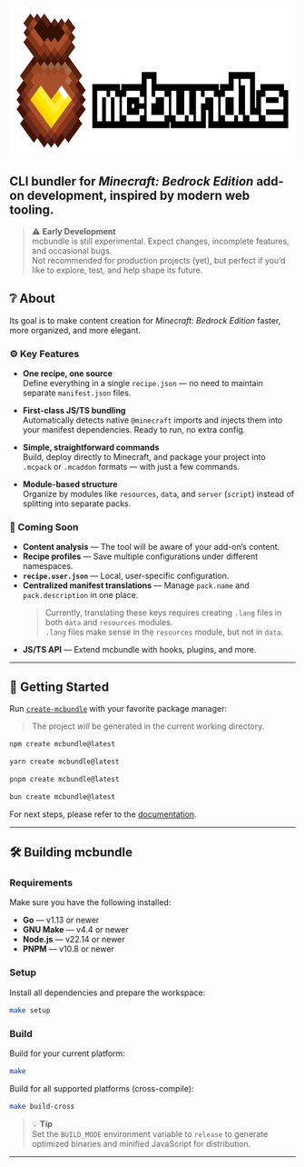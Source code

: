 <h1 align="center"><img src="./logo/color/logo_horizontal.svg" height="256" alt="mcbundle"></h1>

CLI bundler for *Minecraft: Bedrock Edition* add-on development, inspired by modern web tooling.
----------------------------------------------------------------------------------------------

> ⚠️ **Early Development**  
> mcbundle is still experimental. Expect changes, incomplete features, and occasional bugs.  
> Not recommended for production projects (yet), but perfect if you’d like to explore, test, and help shape its future.

## ❔ About

Its goal is to make content creation for *Minecraft: Bedrock Edition* faster, more organized, and more elegant.

### ⚙️ Key Features

- **One recipe, one source**  
  Define everything in a single `recipe.json` — no need to maintain separate `manifest.json` files.

- **First-class JS/TS bundling**  
  Automatically detects native `@minecraft` imports and injects them into your manifest dependencies. Ready to run, no extra config.

- **Simple, straightforward commands**  
  Build, deploy directly to Minecraft, and package your project into `.mcpack` or `.mcaddon` formats — with just a few commands.

- **Module-based structure**  
  Organize by modules like `resources`, `data`, and `server` (`script`) instead of splitting into separate packs.

### 📝 Coming Soon

- **Content analysis** — The tool will be aware of your add-on’s content.
- **Recipe profiles** — Save multiple configurations under different namespaces.
- **`recipe.user.json`** — Local, user-specific configuration.
- **Centralized manifest translations** — Manage `pack.name` and `pack.description` in one place.  
  > Currently, translating these keys requires creating `.lang` files in both `data` and `resources` modules.  
  > `.lang` files make sense in the `resources` module, but not in `data`.
- **JS/TS API** — Extend mcbundle with hooks, plugins, and more.


--------------------------------------------------------------------------------------------

## 🚀 Getting Started

Run [`create-mcbundle`](https://www.npmjs.com/package/create-mcbundle) with your favorite package manager:

> The project *will* be generated in the current working directory.

```sh
npm create mcbundle@latest
```
```sh
yarn create mcbundle@latest
```
```sh
pnpm create mcbundle@latest
```
```sh
bun create mcbundle@latest
```

For next steps, please refer to the [documentation](https://github.com/n-loco/mcbundle/wiki).

--------------------------------------

## 🛠️ Building mcbundle

### Requirements

Make sure you have the following installed:

- **Go** — v1.13 or newer
- **GNU Make** — v4.4 or newer
- **Node.js** — v22.14 or newer
- **PNPM** — v10.8 or newer

### Setup

Install all dependencies and prepare the workspace:

```sh
make setup
```

### Build

Build for your current platform:

```sh
make
```

Build for all supported platforms (cross-compile):

```sh
make build-cross
```

> 💡 **Tip**  
> Set the `BUILD_MODE` environment variable to `release`
> to generate optimized binaries and minified JavaScript for distribution.

--------------------------------------------------------------------
